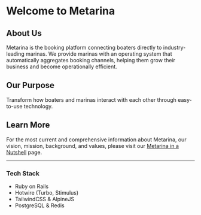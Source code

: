 # Welcome to Metarina

## About Us
Metarina is the booking platform connecting boaters directly to industry-leading marinas. We provide marinas with an operating system that automatically aggregates booking channels, helping them grow their business and become operationally efficient.

## Our Purpose
Transform how boaters and marinas interact with each other through easy-to-use technology.

## Learn More
For the most current and comprehensive information about Metarina, our vision, mission, background, and values, please visit our [Metarina in a Nutshell](https://metarina.notion.site/Metarina-in-a-Nutshell-4ec1d58ee8d44343a6744486bd9be340?pvs=4) page.

---

### Tech Stack
- Ruby on Rails
- Hotwire (Turbo, Stimulus)
- TailwindCSS & AlpineJS
- PostgreSQL & Redis
